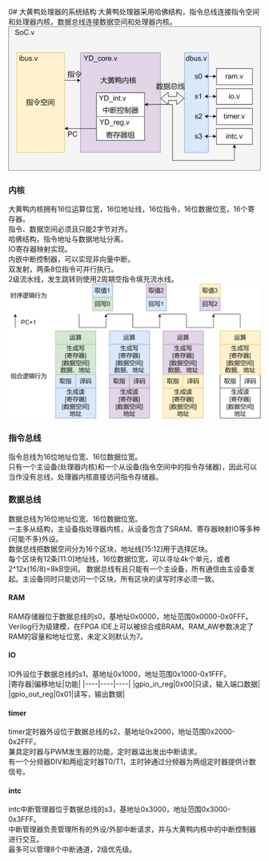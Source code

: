 0# 大黄鸭处理器的系统结构
大黄鸭处理器采用哈佛结构，指令总线连接指令空间和处理器内核，数据总线连接数据空间和处理器内核。  
![大黄鸭SoC结构](../pic/png/soc.png)
### 内核
大黄鸭内核拥有16位运算位宽，16位地址线，16位指令，16位数据位宽，16个寄存器。  
指令、数据空间必须且只能2字节对齐。  
哈佛结构，指令地址与数据地址分离。  
IO寄存器映射实现。  
内嵌中断控制器，可以实现非向量中断。  
双发射，两条8位指令可并行执行。  
2级流水线，发生跳转则使用2周期空指令填充流水线。  
![流水线功能](../pic/png/%E6%B5%81%E6%B0%B4%E7%BA%BF%E6%96%B9%E6%A1%88.png)

### 指令总线
指令总线为16位地址位宽、16位数据位宽。  
只有一个主设备(处理器内核)和一个从设备(指令空间中的指令存储器)，因此可以当作没有总线，处理器内核直接访问指令存储器。

### 数据总线
数据总线为16位地址位宽、16位数据位宽。  
一主多从结构，主设备指处理器内核，从设备包含了SRAM、寄存器映射IO等多种(可能不多)外设。  
数据总线把数据空间分为16个区块，地址线[15:12]用于选择区块。  
每个区块有12条[11:0]地址线，16位数据位宽，可以寻址4k个单元，或者2^12x(16/8)=8kB空间。
数据总线有且只能有一个主设备，所有通信由主设备发起。主设备同时只能访问一个区块，所有区块的读写时序必须一致。  
#### RAM
RAM存储器位于数据总线的s0，基地址0x0000，地址范围0x0000-0x0FFF。  
Verilog行为级建模，在FPGA IDE上可以被综合成BRAM。RAM_AW参数决定了RAM的容量和地址位宽，未定义则默认为7。
#### IO
IO外设位于数据总线的s1，基地址0x1000，地址范围0x1000-0x1FFF。  
|寄存器|偏移地址|功能|
|----|----|----|
|gpio_in_reg|0x00|只读，输入端口数据|
|gpio_out_reg|0x01|读写，输出数据|
#### timer
timer定时器外设位于数据总线的s2，基地址0x2000，地址范围0x2000-0x2FFF。  
兼具定时器与PWM发生器的功能，定时器溢出发出中断请求。  
有一个分频器DIV和两组定时器T0/T1，主时钟通过分频器为两组定时器提供计数信号。  
#### intc
intc中断管理器位于数据总线的s3，基地址0x3000，地址范围0x3000-0x3FFF。  
中断管理器负责管理所有的外设/外部中断请求，并与大黄鸭内核中的中断控制器进行交互。  
最多可以管理8个中断通道，2级优先级。